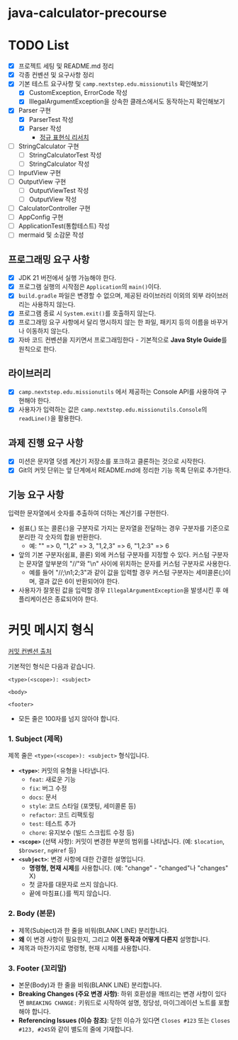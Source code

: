 # java-calculator-precourse

# TODO List

- [x] 프로젝트 세팅 및 README.md 정리
- [x] 각종 컨벤션 및 요구사항 정리
- [x] 기본 테스트 요구사항 및 `camp.nextstep.edu.missionutils` 확인해보기
    - [x] CustomException, ErrorCode 작성
    - [x] IllegalArgumentException을 상속한 클래스에서도 동작하는지 확인해보기
- [x] Parser 구현
    - [x] ParserTest 작성
    - [x] Parser 작성
        - [정규 표현식 리서치](https://stackoverflow.com/questions/5993779/use-string-split-with-multiple-delimiters)
- [ ] StringCalculator 구현
    - [ ] StringCalculatorTest 작성
    - [ ] StringCalculator 작성
- [ ] InputView 구현
- [ ] OutputView 구현
    - [ ] OutputViewTest 작성
    - [ ] OutputView 작성
- [ ] CalculatorController 구현
- [ ] AppConfig 구현
- [ ] ApplicationTest(통합테스트) 작성
- [ ] mermaid 및 소감문 작성

## 프로그래밍 요구 사항

- [x] JDK 21 버전에서 실행 가능해야 한다.
- [x] 프로그램 실행의 시작점은 `Application`의 `main()`이다.
- [x] `build.gradle` 파일은 변경할 수 없으며, 제공된 라이브러리 이외의 외부 라이브러리는 사용하지 않는다.
- [x] 프로그램 종료 시 `System.exit()`를 호출하지 않는다.
- [x] 프로그래밍 요구 사항에서 달리 명시하지 않는 한 파일, 패키지 등의 이름을 바꾸거나 이동하지 않는다.
- [x] 자바 코드 컨벤션을 지키면서 프로그래밍한다 - 기본적으로 **Java Style Guide**를 원칙으로 한다.

## 라이브러리

- [x] `camp.nextstep.edu.missionutils` 에서 제공하는 Console API를 사용하여 구현해야 한다.
- [x] 사용자가 입력하는 값은 `camp.nextstep.edu.missionutils.Console`의 `readLine()`을 활용한다.

## 과제 진행 요구 사항

- [x] 미션은 문자열 덧셈 계산기 저장소를 포크하고 클론하는 것으로 시작한다.
- [x] Git의 커밋 단위는 앞 단계에서 README.md에 정리한 기능 목록 단위로 추가한다.

기능 요구 사항
---

입력한 문자열에서 숫자를 추출하여 더하는 계산기를 구현한다.

- 쉼표(,) 또는 콜론(:)을 구분자로 가지는 문자열을 전달하는 경우 구분자를 기준으로 분리한 각 숫자의 합을 반환한다.
    - 예: "" => 0, "1,2" => 3, "1,2,3" => 6, "1,2:3" => 6
- 앞의 기본 구분자(쉼표, 콜론) 외에 커스텀 구분자를 지정할 수 있다. 커스텀 구분자는 문자열 앞부분의 "//"와 "\n" 사이에 위치하는 문자를 커스텀 구분자로 사용한다.
    - 예를 들어 "//;\n1;2;3"과 같이 값을 입력할 경우 커스텀 구분자는 세미콜론(;)이며, 결과 값은 6이 반환되어야 한다.
- 사용자가 잘못된 값을 입력할 경우 `IllegalArgumentException`을 발생시킨 후 애플리케이션은 종료되어야 한다.

# **커밋 메시지 형식**

[커밋 컨벤션 출처](https://gist.github.com/stephenparish/9941e89d80e2bc58a153#allowed-type)

기본적인 형식은 다음과 같습니다.

```
<type>(<scope>): <subject>

<body>

<footer>
```

* 모든 줄은 100자를 넘지 않아야 합니다.

### **1. Subject (제목)**

제목 줄은 `<type>(<scope>): <subject>` 형식입니다.

* **`<type>`**: 커밋의 유형을 나타냅니다.
    * `feat`: 새로운 기능
    * `fix`: 버그 수정
    * `docs`: 문서
    * `style`: 코드 스타일 (포맷팅, 세미콜론 등)
    * `refactor`: 코드 리팩토링
    * `test`: 테스트 추가
    * `chore`: 유지보수 (빌드 스크립트 수정 등)
* **`<scope>`** (선택 사항): 커밋이 변경한 부분의 범위를 나타냅니다. (예: `$location`, `$browser`, `ngHref` 등)
* **`<subject>`**: 변경 사항에 대한 간결한 설명입니다.
    * **명령형, 현재 시제**를 사용합니다. (예: "change" - "changed"나 "changes" X)
    * 첫 글자를 대문자로 쓰지 않습니다.
    * 끝에 마침표(.)를 찍지 않습니다.

### **2. Body (본문)**

* 제목(Subject)과 한 줄을 비워(BLANK LINE) 분리합니다.
* **왜** 이 변경 사항이 필요한지, 그리고 **이전 동작과 어떻게 다른지** 설명합니다.
* 제목과 마찬가지로 명령형, 현재 시제를 사용합니다.

### **3. Footer (꼬리말)**

* 본문(Body)과 한 줄을 비워(BLANK LINE) 분리합니다.
* **Breaking Changes (주요 변경 사항)**: 하위 호환성을 깨뜨리는 변경 사항이 있다면 `BREAKING CHANGE:` 키워드로 시작하여 설명, 정당성, 마이그레이션 노트를 포함해야 합니다.
* **Referencing Issues (이슈 참조)**: 닫힌 이슈가 있다면 `Closes #123` 또는 `Closes #123, #245`와 같이 별도의 줄에 기재합니다.